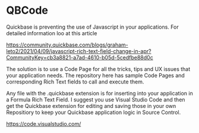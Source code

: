 # QBCode
Quickbase is preventing the use of Javascript in your applications.  For detailed information loo at this article

https://community.quickbase.com/blogs/graham-leto2/2021/04/09/javascript-rich-text-field-change-in-apr?CommunityKey=cb3a8821-a7ad-4610-b05d-5cedfbe88d0c

The solution is to use a Code Page for all the tricks, tips and UX issues that your application needs.   The repository here has sample Code Pages and corresponding Rich Text fields to call and execute them.


Any file with the .quickbase extension is for inserting into your application in a Formula Rich Text Field.  I suggest you use Visual Studio Code and then get the Quickbase extension for editing and saving those in your own Repositiory to keep your Quickbase application logic in Source Control.

https://code.visualstudio.com/

